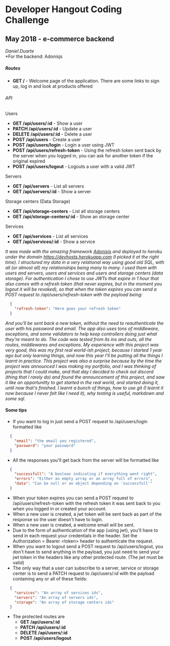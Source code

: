 # Developer Hangout Coding Challenge
## May 2018 - e-commerce backend

*Daniel Duarte* </br>
*For the backend: Adonisjs </br>

##### Routes
- **GET /**  - Welcome page of the application. There are some links to sign up, log in and look at products offered

###### API
Users
- **GET /api/users/:id** - Show a user
- **PATCH /api/users/:id** - Update a user
- **DELETE /api/users/:id** - Delete a user
- **POST /api/users** - Create a user
- **POST /api/users/login** - Login a user using JWT
- **POST /api/users/refresh-token** - Using the refresh token sent back by the server when you logged in, you can ask for another token if the original expired
- **POST /api/users/logout** - Logouts a user with a valid JWT

Servers
- **GET /api/servers** - List all servers
- **GET /api/servers/:id** - Show a server

Storage centers (Data Storage)
- **GET /api/storage-centers** - List all storage centers
- **GET /api/storage-centers/:id** - Show an storage center

Services
- **GET /api/services** - List all services
- **GET /api/services/:id** - Show a service

*It was made with the amazing framework [Adonisjs](https://github.com/adonisjs) and deployed to heroku under the domain <https://devhosts.herokuapp.com> (I picked it at the right time). I structured my data in a very relational way using good old SQL, with all (or almost all) my relationships being many to many. I used them with users and servers, users and services and users and storage centers (data storage). For authentication I chose to use JWTs that expire in 1 hour that also comes with a refresh token (that never expires, but in the moment you logout it will be revoked), so that when the token expires you can send a POST request to /api/users/refresh-token with the payload being:*
```json
  { 
    "refresh-token": "Here goes your refresh token"
  }
```
*And you'll be sent back a new token, without the need to reauthenticate the user with his password and email. The app also uses tons of middleware, exceptions, and some validators to help keep controllers doing just what they're meant to do. The code was tested from its ins and outs, all the routes, middlewares and exceptions.*
*My experience with this project was very good, this was my first real world-ish project, because I started 1 year ago but only learning things, and now this year I'll be putting all the things I learnt in practice. This project was also a surprise because by the time the project was announced I was making my portfolio, and I was thinking of projects that I could make, and that day I decided to check out discord (thing that I rarely do) and found the announcement of this project, and saw it like an opportunitty to get started in the real world, and started doing it, until now that's finished. I learnt a bunch of things, how to use git (I learnt it now because I never felt like I need it), why testing is useful, markdown and some sql.*

#### Some tips
- If you want to log in just send a POST request to /api/users/login formatted like 
```json
  {
    "email": "the email you registered",
    "password": "your password"
  }
```
- All the responses you'll get back from the server will be formatted like 
```json
  {
    "successfull": "A boolean indicating if everything went right",
    "errors": "Either an empty array or an array full of errors",
    "data": "Can be null or an object depending on 'successfull'" 
  }
```
- When your token expires you can send a POST request to /api/users/refresh-token with the refresh token it was sent back to you when you logged in or created your account.
- When a new user is created, a jwt token will be sent back as part of the response so the user doesn't have to login.
- When a new user is created, a welcome email will be sent.
- Due to the form of authentication of the app (using jwt), you'll have to send in each request your credentials in the header. Set the Authorization = Bearer &lt;token&gt; header to authenticate the request.
- When you want to logout send a POST request to /api/users/logout, you don't have to send anything in the payload, you just need to send your jwt token in the headers like any other protected route. (The jwt must be valid)
- The only way that a user can subscribe to a server, service or storage center is to send a PATCH request to /api/users/:id with the payload containing any or all of these fields:
```json
  {
    "services": "An array of services ids",
    "servers": "An array of servers ids",
    "storage": "An array of storage centers ids"
  }
```
- The protected routes are
  - **GET /api/users/:id**
  - **PATCH /api/users/:id**
  - **DELETE /api/users/:id**
  - **POST /api/users/logout**
